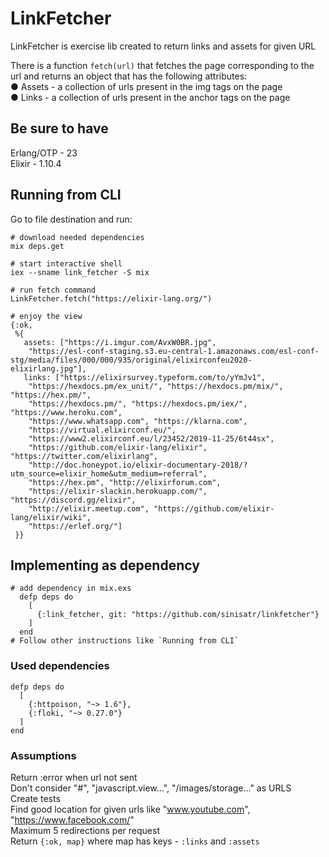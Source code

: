 # LinkFetcher

LinkFetcher is exercise lib created to return links and assets for given URL

There is a function `​fetch(url)​` that fetches the page corresponding to the url and returns an object that has the following attributes:\
● Assets - a collection of urls present in the img tags on the page\
● Links - a collection of urls present in the anchor tags on the page

## Be sure to have

Erlang/OTP - 23\
Elixir - 1.10.4

## Running from CLI

Go to file destination and run:
```
# download needed dependencies
mix deps.get

# start interactive shell
iex --sname link_fetcher -S mix

# run fetch command
LinkFetcher.fetch("https://elixir-lang.org/")

# enjoy the view
{:ok,
 %{
   assets: ["https://i.imgur.com/AvxW0BR.jpg",
    "https://esl-conf-staging.s3.eu-central-1.amazonaws.com/esl-conf-stg/media/files/000/000/935/original/elixirconfeu2020-elixirlang.jpg"],
   links: ["https://elixirsurvey.typeform.com/to/yYmJv1",
    "https://hexdocs.pm/ex_unit/", "https://hexdocs.pm/mix/", "https://hex.pm/",
    "https://hexdocs.pm/", "https://hexdocs.pm/iex/", "https://www.heroku.com",
    "https://www.whatsapp.com", "https://klarna.com",
    "https://virtual.elixirconf.eu/",
    "https://www2.elixirconf.eu/l/23452/2019-11-25/6t44sx",
    "https://github.com/elixir-lang/elixir", "https://twitter.com/elixirlang",
    "http://doc.honeypot.io/elixir-documentary-2018/?utm_source=elixir_home&utm_medium=referral",
    "https://hex.pm", "http://elixirforum.com",
    "https://elixir-slackin.herokuapp.com/", "https://discord.gg/elixir",
    "http://elixir.meetup.com", "https://github.com/elixir-lang/elixir/wiki",
    "https://erlef.org/"]
 }}
```

## Implementing as dependency
```
# add dependency in mix.exs
  defp deps do
    [
      {:link_fetcher, git: "https://github.com/sinisatr/linkfetcher"}
    ]
  end
# Follow other instructions like `Running from CLI`
```

### Used dependencies
```
defp deps do
  [
    {:httpoison, "~> 1.6"},
    {:floki, "~> 0.27.0"}
  ]
end
```
### Assumptions
Return :error when url not sent \
Don't consider "#", "javascript.view...", "/images/storage..." as URLS\
Create tests\
Find good location for given urls like "www.youtube.com", "https://www.facebook.com/" \
Maximum 5 redirections per request\
Return `{:ok, map}` where map has keys - `:links` and `:assets`
